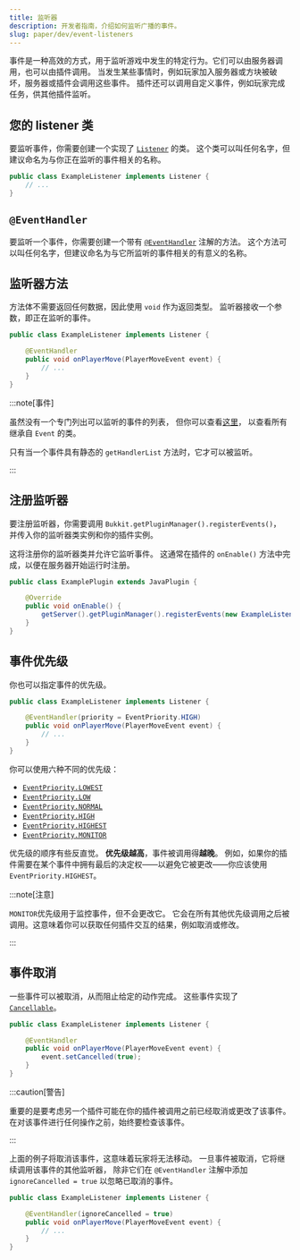 ```yaml
---
title: 监听器
description: 开发者指南，介绍如何监听广播的事件。
slug: paper/dev/event-listeners
---
```


事件是一种高效的方式，用于监听游戏中发生的特定行为。它们可以由服务器调用，也可以由插件调用。
当发生某些事情时，例如玩家加入服务器或方块被破坏，服务器或插件会调用这些事件。
插件还可以调用自定义事件，例如玩家完成任务，供其他插件监听。

## 您的 listener 类

要监听事件，你需要创建一个实现了 [`Listener`](jd:paper:org.bukkit.event.Listener) 的类。
这个类可以叫任何名字，但建议命名为与你正在监听的事件相关的名称。

```java title="ExampleListener.java"
public class ExampleListener implements Listener {
    // ...
}
```

## `@EventHandler`

要监听一个事件，你需要创建一个带有 [`@EventHandler`](jd:paper:org.bukkit.event.EventHandler) 注解的方法。
这个方法可以叫任何名字，但建议命名为与它所监听的事件相关的有意义的名称。

## 监听器方法

方法体不需要返回任何数据，因此使用 `void` 作为返回类型。
监听器接收一个参数，即正在监听的事件。

```java title="ExampleListener.java"
public class ExampleListener implements Listener {

    @EventHandler
    public void onPlayerMove(PlayerMoveEvent event) {
        // ...
    }
}
```

:::note[事件]

虽然没有一个专门列出可以监听的事件的列表，
但你可以查看[这里](jd:paper:org.bukkit.event.Event)，
以查看所有继承自 `Event` 的类。

只有当一个事件具有静态的 `getHandlerList` 方法时，它才可以被监听。

:::

## 注册监听器

要注册监听器，你需要调用 `Bukkit.getPluginManager().registerEvents()`，
并传入你的监听器类实例和你的插件实例。

这将注册你的监听器类并允许它监听事件。
这通常在插件的 `onEnable()` 方法中完成，以便在服务器开始运行时注册。

```java title="ExamplePlugin.java"
public class ExamplePlugin extends JavaPlugin {

    @Override
    public void onEnable() {
        getServer().getPluginManager().registerEvents(new ExampleListener(), this);
    }
}
```

## 事件优先级

你也可以指定事件的优先级。

```java title="ExampleListener.java"
public class ExampleListener implements Listener {

    @EventHandler(priority = EventPriority.HIGH)
    public void onPlayerMove(PlayerMoveEvent event) {
        // ...
    }
}
```
你可以使用六种不同的优先级：
- [`EventPriority.LOWEST`](jd:paper:org.bukkit.event.EventPriority#LOWEST)
- [`EventPriority.LOW`](jd:paper:org.bukkit.event.EventPriority#LOW)
- [`EventPriority.NORMAL`](jd:paper:org.bukkit.event.EventPriority#NORMAL)
- [`EventPriority.HIGH`](jd:paper:org.bukkit.event.EventPriority#HIGH)
- [`EventPriority.HIGHEST`](jd:paper:org.bukkit.event.EventPriority#HIGHEST)
- [`EventPriority.MONITOR`](jd:paper:org.bukkit.event.EventPriority#MONITOR)

优先级的顺序有些反直觉。
**优先级越高**，事件被调用得**越晚**。
例如，如果你的插件需要在某个事件中拥有最后的决定权——以避免它被更改——你应该使用 `EventPriority.HIGHEST`。

:::note[注意]

`MONITOR`优先级用于监控事件，但不会更改它。
它会在所有其他优先级调用之后被调用。这意味着你可以获取任何插件交互的结果，例如取消或修改。

:::

## 事件取消

一些事件可以被取消，从而阻止给定的动作完成。
这些事件实现了 [`Cancellable`](jd:paper:org.bukkit.event.Cancellable)。

```java title="ExampleListener.java"
public class ExampleListener implements Listener {

    @EventHandler
    public void onPlayerMove(PlayerMoveEvent event) {
        event.setCancelled(true);
    }
}
```

:::caution[警告]

重要的是要考虑另一个插件可能在你的插件被调用之前已经取消或更改了该事件。
在对该事件进行任何操作之前，始终要检查该事件。

:::

上面的例子将取消该事件，这意味着玩家将无法移动。
一旦事件被取消，它将继续调用该事件的其他监听器，
除非它们在 `@EventHandler` 注解中添加 `ignoreCancelled = true` 以忽略已取消的事件。

```java title="ExampleListener.java"
public class ExampleListener implements Listener {

    @EventHandler(ignoreCancelled = true)
    public void onPlayerMove(PlayerMoveEvent event) {
        // ...
    }
}
```
